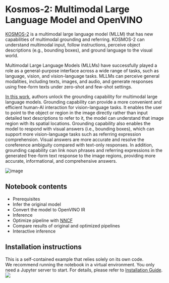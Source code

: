 # Kosmos-2: Multimodal Large Language Model and OpenVINO

[KOSMOS-2](https://github.com/microsoft/unilm/tree/master/kosmos-2) is a multimodal large language model (MLLM) that has new capabilities of multimodal grounding and 
referring. KOSMOS-2 can understand multimodal input, follow instructions, 
perceive object descriptions (e.g., bounding boxes), and ground language to the visual world.

Multimodal Large Language Models (MLLMs) have successfully played a role as a general-purpose interface across a wide 
range of tasks, such as language, vision, and vision-language tasks. MLLMs can perceive general modalities, including 
texts, images, and audio, and generate responses using free-form texts under zero-shot and few-shot settings. 

[In this work](https://arxiv.org/abs/2306.14824), authors unlock the grounding capability for multimodal large 
language models. Grounding capability 
can provide a more convenient and efficient human-AI interaction for vision-language tasks. It enables the user to point
 to the object or region in the image directly rather than input detailed text descriptions to refer to it, the model 
 can understand that image region with its spatial locations. Grounding capability also enables the model to respond 
 with visual answers (i.e., bounding boxes), which can support more vision-language tasks such as referring expression 
 comprehension. Visual answers are more accurate and resolve the coreference ambiguity compared with text-only 
 responses. In addition, grounding capability can link noun phrases and referring expressions in the generated free-form 
 text response to the image regions, providing more accurate, informational, and comprehensive answers.


![image](https://huggingface.co/microsoft/kosmos-2-patch14-224/resolve/main/annotated_snowman.jpg)

## Notebook contents
- Prerequisites
- Infer the original model
- Convert the model to OpenVINO IR
- Inference
- Optimize pipeline with [NNCF](https://github.com/openvinotoolkit/nncf/)
- Compare results of original and optimized pipelines
- Interactive inference

## Installation instructions
This is a self-contained example that relies solely on its own code.</br>
We recommend running the notebook in a virtual environment. You only need a Jupyter server to start.
For details, please refer to [Installation Guide](../../README.md).
<img referrerpolicy="no-referrer-when-downgrade" src="https://static.scarf.sh/a.png?x-pxid=5b5a4db0-7875-4bfb-bdbd-01698b5b1a77&file=notebooks/kosmos2-multimodal-large-language-model/README.md" />
